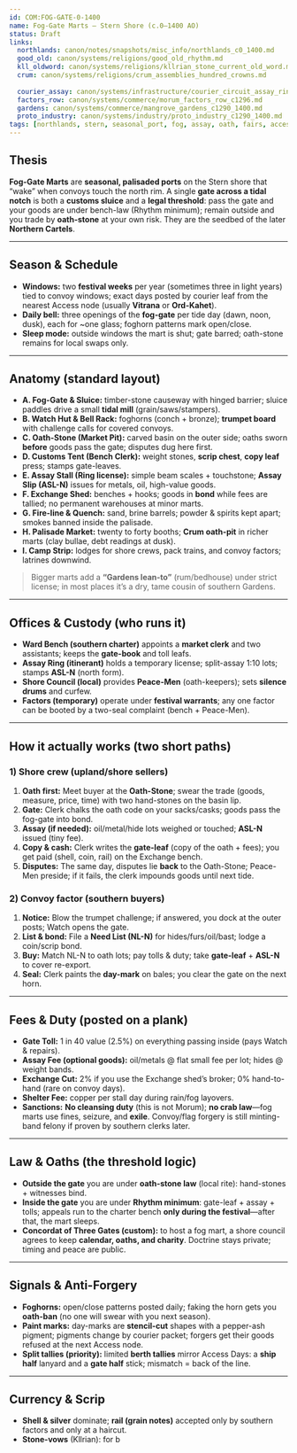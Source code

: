 ```yaml
---
id: COM:FOG-GATE-0-1400
name: Fog-Gate Marts — Stern Shore (c.0–1400 AO)
status: Draft
links:
  northlands: canon/notes/snapshots/misc_info/northlands_c0_1400.md
  good_old: canon/systems/religions/good_old_rhythm.md
  kll_oldword: canon/systems/religions/kllrian_stone_current_old_word.md
  crum: canon/systems/religions/crum_assemblies_hundred_crowns.md
  
  courier_assay: canon/systems/infrastructure/courier_circuit_assay_ring_c700_1300.md
  factors_row: canon/systems/commerce/morum_factors_row_c1296.md
  gardens: canon/systems/commerce/mangrove_gardens_c1290_1400.md
  proto_industry: canon/systems/industry/proto_industry_c1290_1400.md
tags: [northlands, stern, seasonal_port, fog, assay, oath, fairs, access_days, cartels]
---
```


## Thesis
**Fog-Gate Marts** are **seasonal, palisaded ports** on the Stern shore that “wake” when convoys touch the north rim. A single **gate across a tidal notch** is both a **customs sluice** and a **legal threshold**: pass the gate and your goods are under bench-law (Rhythm minimum); remain outside and you trade by **oath-stone** at your own risk. They are the seedbed of the later **Northern Cartels**.

---

## Season & Schedule
- **Windows:** two **festival weeks** per year (sometimes three in light years) tied to convoy windows; exact days posted by courier leaf from the nearest Access node (usually **Vitrana** or **Ord-Kahet**).
- **Daily bell:** three openings of the **fog-gate** per tide day (dawn, noon, dusk), each for ~one glass; foghorn patterns mark open/close.
- **Sleep mode:** outside windows the mart is shut; gate barred; oath-stone remains for local swaps only.

---

## Anatomy (standard layout)
- **A. Fog-Gate & Sluice:** timber-stone causeway with hinged barrier; sluice paddles drive a small **tidal mill** (grain/saws/stampers).
- **B. Watch Hut & Bell Rack:** foghorns (conch + bronze); **trumpet board** with challenge calls for covered convoys.
- **C. Oath-Stone (Market Pit):** carved basin on the outer side; oaths sworn **before** goods pass the gate; disputes dug here first.
- **D. Customs Tent (Bench Clerk):** weight stones, **scrip chest**, **copy leaf** press; stamps gate-leaves.
- **E. Assay Stall (Ring license):** simple beam scales + touchstone; **Assay Slip (ASL-N)** issues for metals, oil, high-value goods.
- **F. Exchange Shed:** benches + hooks; goods in **bond** while fees are tallied; no permanent warehouses at minor marts.
- **G. Fire-line & Quench:** sand, brine barrels; powder & spirits kept apart; smokes banned inside the palisade.
- **H. Palisade Market:** twenty to forty booths; **Crum oath-pit** in richer marts (clay bullae, debt readings at dusk).
- **I. Camp Strip:** lodges for shore crews, pack trains, and convoy factors; latrines downwind.

> Bigger marts add a **“Gardens lean-to”** (rum/bedhouse) under strict license; in most places it’s a dry, tame cousin of southern Gardens.

---

## Offices & Custody (who runs it)
- **Ward Bench (southern charter)** appoints a **market clerk** and two assistants; keeps the **gate-book** and toll leafs.
- **Assay Ring (itinerant)** holds a temporary license; split-assay 1:10 lots; stamps **ASL-N** (north form).
- **Shore Council (local)** provides **Peace-Men** (oath-keepers); sets **silence drums** and curfew.
- **Factors (temporary)** operate under **festival warrants**; any one factor can be booted by a two-seal complaint (bench + Peace-Men).

---

## How it actually works (two short paths)

### 1) Shore crew (upland/shore sellers)
1. **Oath first:** Meet buyer at the **Oath-Stone**; swear the trade (goods, measure, price, time) with two hand-stones on the basin lip.  
2. **Gate:** Clerk chalks the oath code on your sacks/casks; goods pass the fog-gate into bond.  
3. **Assay (if needed):** oil/metal/hide lots weighed or touched; **ASL-N** issued (tiny fee).  
4. **Copy & cash:** Clerk writes the **gate-leaf** (copy of the oath + fees); you get paid (shell, coin, rail) on the Exchange bench.  
5. **Disputes:** The same day, disputes lie **back** to the Oath-Stone; Peace-Men preside; if it fails, the clerk impounds goods until next tide.

### 2) Convoy factor (southern buyers)
1. **Notice:** Blow the trumpet challenge; if answered, you dock at the outer posts; Watch opens the gate.  
2. **List & bond:** File a **Need List (NL-N)** for hides/furs/oil/bast; lodge a coin/scrip bond.  
3. **Buy:** Match NL-N to oath lots; pay tolls & duty; take **gate-leaf** + **ASL-N** to cover re-export.  
4. **Seal:** Clerk paints the **day-mark** on bales; you clear the gate on the next horn.

---

## Fees & Duty (posted on a plank)
- **Gate Toll:** 1 in 40 value (2.5%) on everything passing inside (pays Watch & repairs).  
- **Assay Fee (optional goods):** oil/metals @ flat small fee per lot; hides @ weight bands.  
- **Exchange Cut:** 2% if you use the Exchange shed’s broker; 0% hand-to-hand (rare on convoy days).  
- **Shelter Fee:** copper per stall day during rain/fog layovers.
- **Sanctions:** **No cleansing duty** (this is not Morum); **no crab law**—fog marts use fines, seizure, and **exile**. Convoy/flag forgery is still minting-band felony if proven by southern clerks later.

---

## Law & Oaths (the threshold logic)
- **Outside the gate** you are under **oath-stone law** (local rite): hand-stones + witnesses bind.  
- **Inside the gate** you are under **Rhythm minimum**: gate-leaf + assay + tolls; appeals run to the charter bench **only during the festival**—after that, the mart sleeps.
- **Concordat of Three Gates (custom):** to host a fog mart, a shore council agrees to keep **calendar, oaths, and charity**. Doctrine stays private; timing and peace are public.

---

## Signals & Anti-Forgery
- **Foghorns:** open/close patterns posted daily; faking the horn gets you **oath-ban** (no one will swear with you next season).  
- **Paint marks:** day-marks are **stencil-cut** shapes with a pepper-ash pigment; pigments change by courier packet; forgers get their goods refused at the next Access node.
- **Split tallies (priority):** limited **berth tallies** mirror Access Days: a **ship half** lanyard and a **gate half** stick; mismatch = back of the line.

---

## Currency & Scrip
- **Shell & silver** dominate; **rail (grain notes)** accepted only by southern factors and only at a haircut.  
- **Stone-vows** (Kllrian): for b